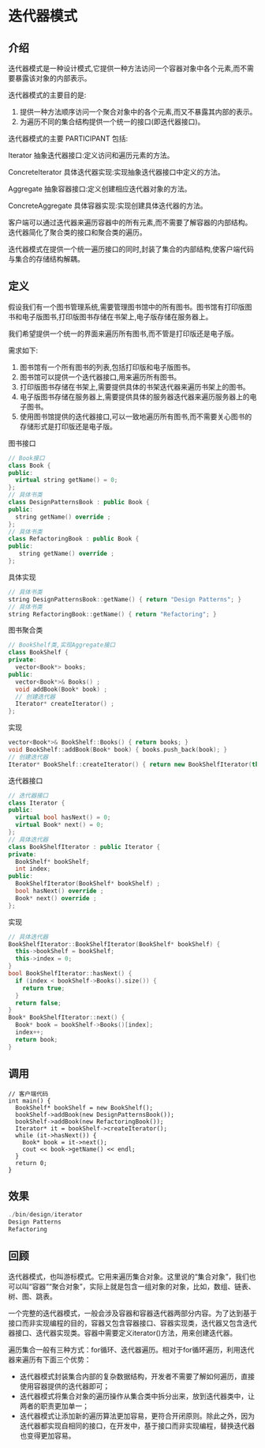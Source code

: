 <!--
 * @Description: 
 * @version: 
 * @Author: 莫邪
 * @Date: 2023-10-31 09:00:24
 * @LastEditors: 莫邪
 * @LastEditTime: 2023-10-31 09:00:25
-->
# 迭代器模式

## 介绍

迭代器模式是一种设计模式,它提供一种方法访问一个容器对象中各个元素,而不需要暴露该对象的内部表示。

迭代器模式的主要目的是:

1. 提供一种方法顺序访问一个聚合对象中的各个元素,而又不暴露其内部的表示。
2. 为遍历不同的集合结构提供一个统一的接口(即迭代器接口)。

迭代器模式的主要 PARTICIPANT 包括:

Iterator 抽象迭代器接口:定义访问和遍历元素的方法。

ConcreteIterator 具体迭代器实现:实现抽象迭代器接口中定义的方法。

Aggregate 抽象容器接口:定义创建相应迭代器对象的方法。

ConcreteAggregate 具体容器实现:实现创建具体迭代器的方法。

客户端可以通过迭代器来遍历容器中的所有元素,而不需要了解容器的内部结构。迭代器简化了聚合类的接口和聚合类的遍历。

迭代器模式在提供一个统一遍历接口的同时,封装了集合的内部结构,使客户端代码与集合的存储结构解耦。

## 定义

假设我们有一个图书管理系统,需要管理图书馆中的所有图书。图书馆有打印版图书和电子版图书,打印版图书存储在书架上,电子版存储在服务器上。

我们希望提供一个统一的界面来遍历所有图书,而不管是打印版还是电子版。

需求如下:

1. 图书馆有一个所有图书的列表,包括打印版和电子版图书。
2. 图书馆可以提供一个迭代器接口,用来遍历所有图书。
3. 打印版图书存储在书架上,需要提供具体的书架迭代器来遍历书架上的图书。
4. 电子版图书存储在服务器上,需要提供具体的服务器迭代器来遍历服务器上的电子图书。
5. 使用图书馆提供的迭代器接口,可以一致地遍历所有图书,而不需要关心图书的存储形式是打印版还是电子版。

图书接口

```cpp
// Book接口
class Book {
public:
  virtual string getName() = 0;
};
// 具体书类
class DesignPatternsBook : public Book {
public:
  string getName() override ;
};
// 具体书类 
class RefactoringBook : public Book {
public:
   string getName() override ;
};
```

具体实现

```cpp
// 具体书类
string DesignPatternsBook::getName() { return "Design Patterns"; }
// 具体书类
string RefactoringBook::getName() { return "Refactoring"; }
```

图书聚合类

```cpp
// BookShelf类,实现Aggregate接口
class BookShelf {
private:
  vector<Book*> books;
public:
  vector<Book*>& Books() ;
  void addBook(Book* book) ;
  // 创建迭代器
  Iterator* createIterator() ;
};
```

实现

```cpp
vector<Book*>& BookShelf::Books() { return books; }
void BookShelf::addBook(Book* book) { books.push_back(book); }
// 创建迭代器
Iterator* BookShelf::createIterator() { return new BookShelfIterator(this); }
```

迭代器接口

```cpp
// 迭代器接口
class Iterator {
public:
  virtual bool hasNext() = 0;
  virtual Book* next() = 0;
};
// 具体迭代器
class BookShelfIterator : public Iterator {
private:
  BookShelf* bookShelf;
  int index;
public:
  BookShelfIterator(BookShelf* bookShelf) ;
  bool hasNext() override ;
  Book* next() override ;
};
```

实现

```cpp
// 具体迭代器
BookShelfIterator::BookShelfIterator(BookShelf* bookShelf) {
  this->bookShelf = bookShelf;
  this->index = 0;
}
bool BookShelfIterator::hasNext() {
  if (index < bookShelf->Books().size()) {
    return true;
  }
  return false;
}
Book* BookShelfIterator::next() {
  Book* book = bookShelf->Books()[index];
  index++;
  return book;
}
```

## 调用

```
// 客户端代码
int main() {
  BookShelf* bookShelf = new BookShelf();
  bookShelf->addBook(new DesignPatternsBook());
  bookShelf->addBook(new RefactoringBook());
  Iterator* it = bookShelf->createIterator();
  while (it->hasNext()) {
    Book* book = it->next();
    cout << book->getName() << endl; 
  }
  return 0;
}
```

## 效果

```cpp
./bin/design/iterator 
Design Patterns
Refactoring
```

## 回顾

迭代器模式，也叫游标模式。它用来遍历集合对象。这里说的“集合对象”，我们也可以叫“容器”“聚合对象”，实际上就是包含一组对象的对象，比如，数组、链表、树、图、跳表。

一个完整的迭代器模式，一般会涉及容器和容器迭代器两部分内容。为了达到基于接口而非实现编程的目的，容器又包含容器接口、容器实现类，迭代器又包含迭代器接口、迭代器实现类。容器中需要定义iterator()方法，用来创建迭代器。

遍历集合一般有三种方式：for循环、迭代器遍历。相对于for循环遍历，利用迭代器来遍历有下面三个优势：

- 迭代器模式封装集合内部的复杂数据结构，开发者不需要了解如何遍历，直接使用容器提供的迭代器即可；
- 迭代器模式将集合对象的遍历操作从集合类中拆分出来，放到迭代器类中，让两者的职责更加单一；
- 迭代器模式让添加新的遍历算法更加容易，更符合开闭原则。除此之外，因为迭代器都实现自相同的接口，在开发中，基于接口而非实现编程，替换迭代器也变得更加容易。